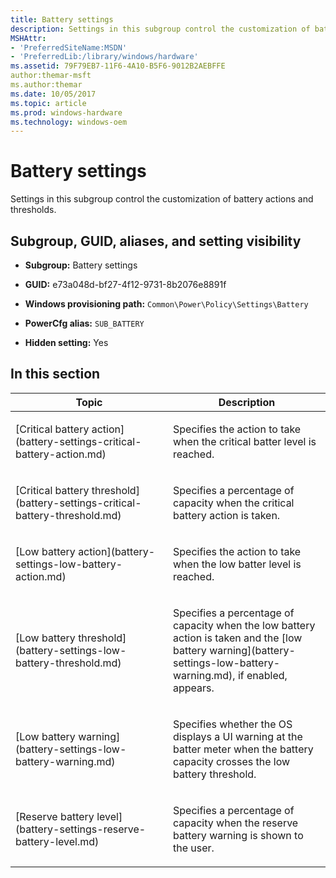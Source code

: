 ```yaml
---
title: Battery settings
description: Settings in this subgroup control the customization of battery actions and thresholds.
MSHAttr:
- 'PreferredSiteName:MSDN'
- 'PreferredLib:/library/windows/hardware'
ms.assetid: 79F79EB7-11F6-4A10-B5F6-9012B2AEBFFE
author:themar-msft
ms.author:themar
ms.date: 10/05/2017
ms.topic: article
ms.prod: windows-hardware
ms.technology: windows-oem
---
```


# Battery settings


Settings in this subgroup control the customization of battery actions and thresholds.

## <span id="Subgroup__GUID__aliases__and_setting_visibility"></span><span id="subgroup__guid__aliases__and_setting_visibility"></span><span id="SUBGROUP__GUID__ALIASES__AND_SETTING_VISIBILITY"></span>Subgroup, GUID, aliases, and setting visibility


-   **Subgroup:** Battery settings

-   **GUID:** e73a048d-bf27-4f12-9731-8b2076e8891f

-   **Windows provisioning path:** `Common\Power\Policy\Settings\Battery`

-   **PowerCfg alias:** `SUB_BATTERY`

-   **Hidden setting:** Yes

## <span id="in_this_section"></span>In this section


<table>
<colgroup>
<col width="50%" />
<col width="50%" />
</colgroup>
<thead>
<tr class="header">
<th>Topic</th>
<th>Description</th>
</tr>
</thead>
<tbody>
<tr class="odd">
<td><p>[Critical battery action](battery-settings-critical-battery-action.md)</p></td>
<td><p>Specifies the action to take when the critical batter level is reached.</p></td>
</tr>
<tr class="even">
<td><p>[Critical battery threshold](battery-settings-critical-battery-threshold.md)</p></td>
<td><p>Specifies a percentage of capacity when the critical battery action is taken.</p></td>
</tr>
<tr class="odd">
<td><p>[Low battery action](battery-settings-low-battery-action.md)</p></td>
<td><p>Specifies the action to take when the low batter level is reached.</p></td>
</tr>
<tr class="even">
<td><p>[Low battery threshold](battery-settings-low-battery-threshold.md)</p></td>
<td><p>Specifies a percentage of capacity when the low battery action is taken and the [low battery warning](battery-settings-low-battery-warning.md), if enabled, appears.</p></td>
</tr>
<tr class="odd">
<td><p>[Low battery warning](battery-settings-low-battery-warning.md)</p></td>
<td><p>Specifies whether the OS displays a UI warning at the batter meter when the battery capacity crosses the low battery threshold.</p></td>
</tr>
<tr class="even">
<td><p>[Reserve battery level](battery-settings-reserve-battery-level.md)</p></td>
<td><p>Specifies a percentage of capacity when the reserve battery warning is shown to the user.</p></td>
</tr>
</tbody>
</table>
